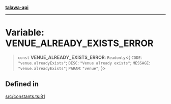 [**talawa-api**](../../README.md)

***

# Variable: VENUE\_ALREADY\_EXISTS\_ERROR

> `const` **VENUE\_ALREADY\_EXISTS\_ERROR**: `Readonly`\<\{ `CODE`: `"venue.alreadyExists"`; `DESC`: `"Venue already exists"`; `MESSAGE`: `"venue.alreadyExists"`; `PARAM`: `"venue"`; \}\>

## Defined in

[src/constants.ts:81](https://github.com/Suyash878/talawa-api/blob/e4413cec641a837926071678fed3c7f67234e31e/src/constants.ts#L81)
